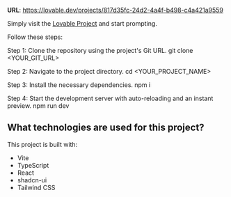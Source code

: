 **URL**: https://lovable.dev/projects/817d35fc-24d2-4a4f-b498-c4a421a9559

Simply visit the [Lovable Project](https://lovable.dev/projects/817d35fc-24d2-4a4f-b498-c4a421a95597) and start prompting.

Follow these steps:

Step 1: Clone the repository using the project's Git URL.
git clone <YOUR_GIT_URL>

Step 2: Navigate to the project directory.
cd <YOUR_PROJECT_NAME>

Step 3: Install the necessary dependencies.
npm i

Step 4: Start the development server with auto-reloading and an instant preview.
npm run dev

## What technologies are used for this project?

This project is built with:

- Vite
- TypeScript
- React
- shadcn-ui
- Tailwind CSS
